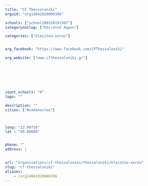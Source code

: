 ```yaml
---
title: "CF Thessaloniki"
orguid: "org14042020000306"

schools: ["school280320191507"]
categorynoslug: ["Κλειστού Χώρου"]

categories: ["kleistou-xorou"]


org_facebook: "https://www.facebook.com/CFThessaloniki"

org_website: ["www.cfthessaloniki.gr"]







count_schools: "0"
logo: ""

description: ""
cities: ["Θεσσαλονίκη"]



long: "22.99716"
lat : "40.60686"


phone: ""
address: |
    

url: "organisations/cf-thessaloniki/thessaloniki/kleistou-xorou"
slug: "cf-thessaloniki"
aliases:
    - /org14042020000306
---
```



